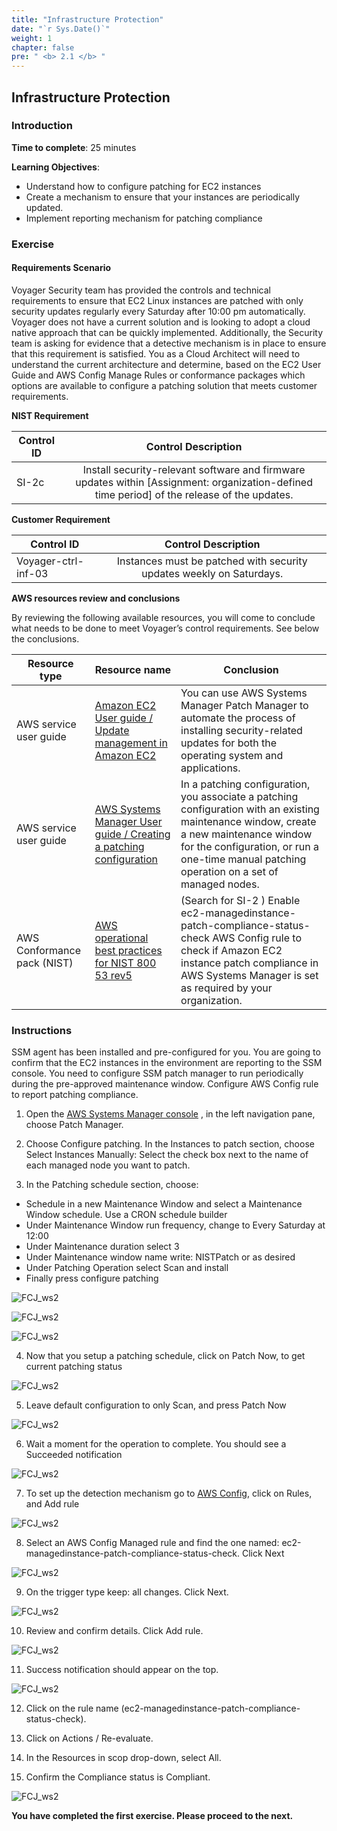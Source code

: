 ```yaml
---
title: "Infrastructure Protection"
date: "`r Sys.Date()`"
weight: 1
chapter: false
pre: " <b> 2.1 </b> "
---
```


## Infrastructure Protection

### Introduction

**Time to complete**: 25 minutes

**Learning Objectives**:

- Understand how to configure patching for EC2 instances
- Create a mechanism to ensure that your instances are periodically updated.
- Implement reporting mechanism for patching compliance

### Exercise

#### Requirements Scenario

Voyager Security team has provided the controls and technical requirements to ensure that EC2 Linux instances are patched with only security updates regularly every Saturday after 10:00 pm automatically. Voyager does not have a current solution and is looking to adopt a cloud native approach that can be quickly implemented. Additionally, the Security team is asking for evidence that a detective mechanism is in place to ensure that this requirement is satisfied. You as a Cloud Architect will need to understand the current architecture and determine, based on the EC2 User Guide and AWS Config Manage Rules or conformance packages which options are available to configure a patching solution that meets customer requirements.

**NIST Requirement**

| Control ID |                                                             Control Description                                                              |
| ---------- | :------------------------------------------------------------------------------------------------------------------------------------------: |
| SI-2c      | Install security-relevant software and firmware updates within [Assignment: organization-defined time period] of the release of the updates. |

**Customer Requirement**

| Control ID          |                         Control Description                          |
| ------------------- | :------------------------------------------------------------------: |
| Voyager-ctrl-inf-03 | Instances must be patched with security updates weekly on Saturdays. |

**AWS resources review and conclusions**

By reviewing the following available resources, you will come to conclude what needs to be done to meet Voyager’s control requirements. See below the conclusions.

| Resource type               | Resource name                                                                                                                                                         | Conclusion                                                                                                                                                                                                                             |
| --------------------------- | --------------------------------------------------------------------------------------------------------------------------------------------------------------------- | -------------------------------------------------------------------------------------------------------------------------------------------------------------------------------------------------------------------------------------- |
| AWS service user guide      | [Amazon EC2 User guide / Update management in Amazon EC2](https://docs.aws.amazon.com/AWSEC2/latest/UserGuide/update-management.html)                                 | You can use AWS Systems Manager Patch Manager to automate the process of installing security-related updates for both the operating system and applications.                                                                           |
| AWS service user guide      | [AWS Systems Manager User guide / Creating a patching configuration](https://docs.aws.amazon.com/systems-manager/latest/userguide/create-patching-configuration.html) | In a patching configuration, you associate a patching configuration with an existing maintenance window, create a new maintenance window for the configuration, or run a one-time manual patching operation on a set of managed nodes. |
| AWS Conformance pack (NIST) | [AWS operational best practices for NIST 800 53 rev5](https://docs.aws.amazon.com/config/latest/developerguide/operational-best-practices-for-nist-800-53_rev_5.html) | (Search for SI-2 ) Enable ec2-managedinstance-patch-compliance-status-check AWS Config rule to check if Amazon EC2 instance patch compliance in AWS Systems Manager is set as required by your organization.                           |

### Instructions

SSM agent has been installed and pre-configured for you. You are going to confirm that the EC2 instances in the environment are reporting to the SSM console. You need to configure SSM patch manager to run periodically during the pre-approved maintenance window. Configure AWS Config rule to report patching compliance.

1. Open the [AWS Systems Manager console](https://console.aws.amazon.com/systems-manager/) , in the left navigation pane, choose Patch Manager.

2. Choose Configure patching. In the Instances to patch section, choose Select Instances Manually: Select the check box next to the name of each managed node you want to patch.

3. In the Patching schedule section, choose:

- Schedule in a new Maintenance Window and select a Maintenance Window schedule. Use a CRON schedule builder
- Under Maintenance Window run frequency, change to Every Saturday at 12:00
- Under Maintenance duration select 3
- Under Maintenance window name write: NISTPatch or as desired
- Under Patching Operation select Scan and install
- Finally press configure patching

![FCJ_ws2](/images/2.scenario/1.png)

![FCJ_ws2](/images/2.scenario/2.png)

![FCJ_ws2](/images/2.scenario/3.png)

4. Now that you setup a patching schedule, click on Patch Now, to get current patching status

![FCJ_ws2](/images/2.scenario/1.png)

5. Leave default configuration to only Scan, and press Patch Now

![FCJ_ws2](/images/2.scenario/1.png)

6. Wait a moment for the operation to complete. You should see a Succeeded notification

![FCJ_ws2](/images/2.scenario/1.png)

7. To set up the detection mechanism go to [AWS Config](https://us-east-1.console.aws.amazon.com/config/home?region=us-east-1#), click on Rules, and Add rule

![FCJ_ws2](/images/2.scenario/1.png)

8. Select an AWS Config Managed rule and find the one named: ec2-managedinstance-patch-compliance-status-check. Click Next

![FCJ_ws2](/images/2.scenario/1.png)

9. On the trigger type keep: all changes. Click Next.

![FCJ_ws2](/images/2.scenario/1.png)

10. Review and confirm details. Click Add rule.

![FCJ_ws2](/images/2.scenario/10.png)

11. Success notification should appear on the top.

![FCJ_ws2](/images/2.scenario/11.png)

12. Click on the rule name (ec2-managedinstance-patch-compliance-status-check).

13. Click on Actions / Re-evaluate.

14. In the Resources in scop drop-down, select All.

15. Confirm the Compliance status is Compliant.

![FCJ_ws2](/images/2.scenario/12.png)

**You have completed the first exercise. Please proceed to the next.**
